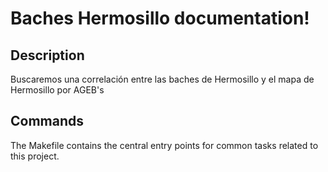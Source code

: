 # Baches Hermosillo documentation!

## Description

Buscaremos una correlación entre las baches de Hermosillo y el mapa de Hermosillo por AGEB's

## Commands

The Makefile contains the central entry points for common tasks related to this project.

